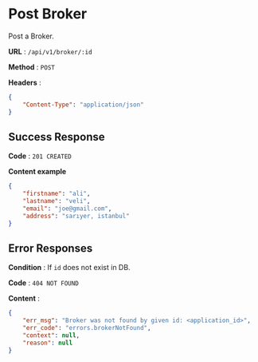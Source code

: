# Post Broker

Post a Broker.

**URL** : `/api/v1/broker/:id`

**Method** : `POST`

**Headers** : 
```json
{
    "Content-Type": "application/json"
}
```

## Success Response

**Code** : `201 CREATED`

**Content example**

```json
{
    "firstname": "ali",
    "lastname": "veli",
    "email": "joe@gmail.com",
    "address": "sarıyer, istanbul"
}
```


## Error Responses

**Condition** : If `id` does not exist in DB.

**Code** : `404 NOT FOUND`

**Content** : 

```json
{
    "err_msg": "Broker was not found by given id: <application_id>",
    "err_code": "errors.brokerNotFound",
    "context": null,
    "reason": null
}
```